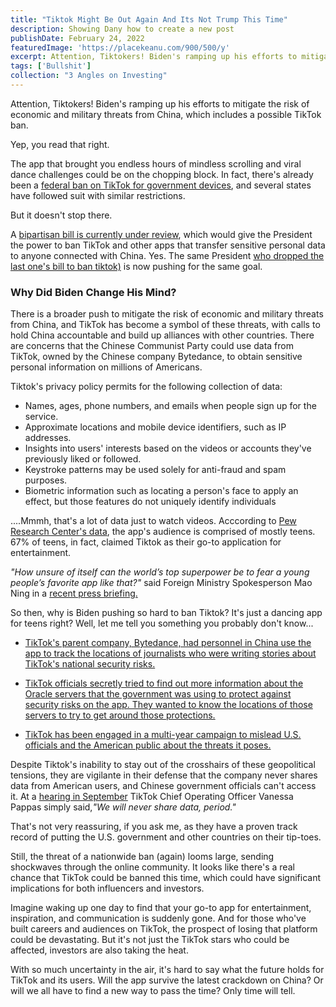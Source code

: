 ```yaml
---
title: "Tiktok Might Be Out Again And Its Not Trump This Time"
description: Showing Dany how to create a new post
publishDate: February 24, 2022
featuredImage: 'https://placekeanu.com/900/500/y'
excerpt: Attention, Tiktokers! Biden's ramping up his efforts to mitigate the risk of economic and  military threats from China, which includes a possible TikTok ban. 
tags: ['Bullshit']
collection: "3 Angles on Investing"
---
```


Attention, Tiktokers! 
Biden's ramping up his efforts to mitigate the risk of economic and military threats from China, which includes a possible TikTok ban. 

Yep, you read that right. 

The app that brought you endless hours of mindless scrolling and viral dance challenges could be on the chopping block. In fact, there's already been a [federal ban on TikTok for government devices](https://www.congress.gov/bill/117th-congress/senate-bill/1143/actions), and several states have followed suit with similar restrictions. 

But it doesn't stop there. 

A [bipartisan bill is currently under review](https://thehill.com/policy/technology/3876321-tiktok-ban-makes-progress-toward-president/), which would give the President the power to ban TikTok and other apps that transfer sensitive personal data to anyone connected with China. Yes. The same President [who dropped the last one's bill to ban tiktok)](https://www.bbc.com/news/technology-57413227) is now pushing for the same goal.

### Why Did Biden Change His Mind?

There is a broader push to mitigate the risk of economic and military threats from China, and TikTok has become a symbol of these threats, with calls to hold China accountable and build up alliances with other countries. There are concerns that the Chinese Communist Party could use data from TikTok, owned by the Chinese company Bytedance, to obtain sensitive personal information on millions of Americans. 

Tiktok's privacy policy permits for the following collection of data: 
* Names, ages, phone numbers, and emails when people sign up for the service.
* Approximate locations and mobile device identifiers, such as IP addresses.
* Insights into users' interests based on the videos or accounts they've previously liked or followed.
* Keystroke patterns may be used solely for anti-fraud and spam purposes.
* Biometric information such as locating a person's face to apply an effect, but those features do not uniquely identify individuals

....Mmmh, that's a lot of data just to watch videos. Acccording to [Pew Research Center's data](https://www.pewresearch.org/internet/2022/08/10/teens-social-media-and-technology-2022/), the app's audience is comprised of mostly teens. 67% of teens, in fact, claimed Tiktok as their go-to application for entertainment.  

*"How unsure of itself can the world’s top superpower be to fear a young people’s favorite app like that?"* said Foreign Ministry Spokesperson Mao Ning in a [recent press briefing.](https://www.fmprc.gov.cn/mfa_eng/xwfw_665399/s2510_665401/202302/t20230228_11032907.html)

So then, why is Biden pushing so hard to ban Tiktok? It's just a dancing app for teens right? Well, let me tell you something you probably don't know...

* [TikTok's parent company, Bytedance, had personnel in China use the app to track the locations of journalists who were writing stories about TikTok's national security risks.](https://www.nytimes.com/2022/12/22/technology/byte-dance-tik-tok-internal-investigation.html)

* [TikTok officials secretly tried to find out more information about the Oracle servers that the government was using to protect against security risks on the app. They wanted to know the locations of those servers to try to get around those protections.](https://www.forbes.com/sites/emilybaker-white/2022/11/30/tiktok-chinese-state-media-divisive-politics/?sh=587bda3e4bf0)

* [TikTok has been engaged in a multi-year campaign to mislead U.S. officials and the American public about the threats it poses.](https://www.forbes.com/sites/emilybaker-white/2022/11/30/tiktok-chinese-state-media-divisive-politics/?sh=587bda3e4bf0)

Despite Tiktok's inability to stay out of the crosshairs of these geopolitical tensions, they are vigilante in their defense that the company never shares data from American users, and Chinese government officials can't access it. At a [hearing in September](https://apnews.com/article/technology-china-united-states-national-security-government-and-politics-ac5c29cafaa1fc6bee990ed7e1fe5afc) 
TikTok Chief Operating Officer Vanessa Pappas simply said,*"We will never share data, period."*

That's not very reassuring, if you ask me, as they have a proven track record of putting the U.S. government and other countries on their tip-toes. 

Still, the threat of a nationwide ban (again) looms large, sending shockwaves through the online community. It looks like there's a real chance that TikTok could be banned this time, which could have significant implications for both influencers and investors. 

Imagine waking up one day to find that your go-to app for entertainment, inspiration, and communication is suddenly gone. And for those who've built careers and audiences on TikTok, the prospect of losing that platform could be devastating. But it's not just the TikTok stars who could be affected, investors are also taking the heat. 

With so much uncertainty in the air, it's hard to say what the future holds for TikTok and its users. Will the app survive the latest crackdown on China? Or will we all have to find a new way to pass the time? Only time will tell.




